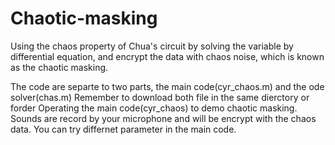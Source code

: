 # Chaotic-masking
Using the chaos property of Chua's circuit by solving the variable by differential equation, and encrypt the data with chaos noise, which is known as the chaotic masking.

The code are separte to two parts, the main code(cyr_chaos.m) and the ode solver(chas.m)
Remember to download both file in the same dierctory or forder
Operating the main code(cyr_chaos) to demo chaotic masking. Sounds are record by your microphone and will be encrypt with the chaos data.
You can try differnet parameter in the main code.
